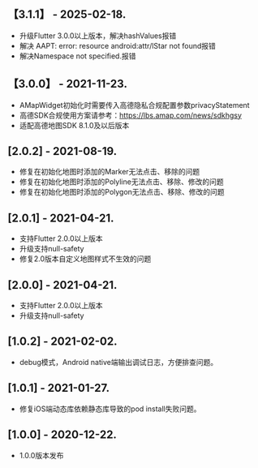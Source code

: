 ## 【3.1.1】 - 2025-02-18.
* 升级Flutter 3.0.0以上版本，解决hashValues报错
* 解决 AAPT: error: resource android:attr/lStar not found报错
* 解决Namespace not specified.报错

## 【3.0.0】 - 2021-11-23.
* AMapWidget初始化时需要传入高德隐私合规配置参数privacyStatement
* 高德SDK合规使用方案请参考：https://lbs.amap.com/news/sdkhgsy
* 适配高德地图SDK 8.1.0及以后版本

## [2.0.2] - 2021-08-19.
* 修复在初始化地图时添加的Marker无法点击、移除的问题
* 修复在初始化地图时添加的Polyline无法点击、移除、修改的问题
* 修复在初始化地图时添加的Polygon无法点击、移除、修改的问题
## [2.0.1] - 2021-04-21.
* 支持Flutter 2.0.0以上版本
* 升级支持null-safety
* 修复2.0版本自定义地图样式不生效的问题
## [2.0.0] - 2021-04-21.
* 支持Flutter 2.0.0以上版本
* 升级支持null-safety
## [1.0.2] - 2021-02-02.
* debug模式，Android native端输出调试日志，方便排查问题。
## [1.0.1] - 2021-01-27.
* 修复iOS端动态库依赖静态库导致的pod install失败问题。
## [1.0.0] - 2020-12-22.
* 1.0.0版本发布